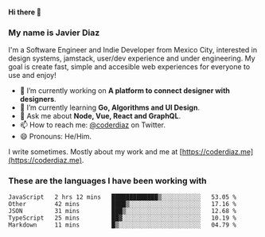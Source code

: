 #### Hi there 👋
### My name is Javier Diaz
I'm a Software Engineer and Indie Developer from Mexico City, interested in design systems, jamstack, user/dev experience and under engineering. My goal is create fast, simple and accesible web experiences for everyone to use and enjoy!

<!--
**coderdiaz/coderdiaz** is a ✨ _special_ ✨ repository because its `README.md` (this file) appears on your GitHub profile.

Here are some ideas to get you started:

- 🔭 I’m currently working on ...
- 🌱 I’m currently learning ...
- 👯 I’m looking to collaborate on ...
- 🤔 I’m looking for help with ...
- 💬 Ask me about ...
- 📫 How to reach me: ...
- 😄 Pronouns: ...
- ⚡ Fun fact: ...
-->

- 🔭 I’m currently working on **A platform to connect designer with designers**.
- 🌱 I’m currently learning **Go, Algorithms and UI Design**.
- 💬 Ask me about **Node, Vue, React and GraphQL**.
- 📫 How to reach me: [@coderdiaz](https://twitter.com/coderdiaz) on Twitter.
- 😄 Pronouns: He/Him.

I write sometimes. Mostly about my work and me at [https://coderdiaz.me](https://coderdiaz.me).
### These are the languages I have been working with
<!--START_SECTION:waka-->
```text
JavaScript   2 hrs 12 mins   █████████████▒░░░░░░░░░░░   53.05 % 
Other        42 mins         ████▒░░░░░░░░░░░░░░░░░░░░   17.16 % 
JSON         31 mins         ███▒░░░░░░░░░░░░░░░░░░░░░   12.68 % 
TypeScript   25 mins         ██▓░░░░░░░░░░░░░░░░░░░░░░   10.19 % 
Markdown     11 mins         █▒░░░░░░░░░░░░░░░░░░░░░░░   04.79 % 
```
<!--END_SECTION:waka-->